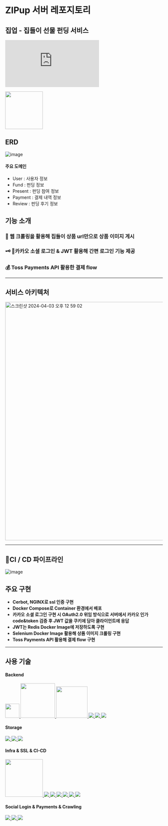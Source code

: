 # ZIPup 서버 레포지토리
## 집업 - 집들이 선물 펀딩 서비스
[![](http://img.shields.io/badge/-서비스소개서-gray?style=flat-square&logo=notion&link=https://file.notion.so/f/f/18b15060-3725-484f-806b-77744900d59c/a4d837c6-20f1-4fc4-b81e-33e0cb714b66/Zipup_%EC%84%9C%EB%B9%84%EC%8A%A4%EC%86%8C%EA%B0%9C%EC%84%9C_%ED%8F%AC%ED%85%90%EC%A0%A4%EB%A6%AC.pdf?id=37921faa-8c60-485f-b070-58369be92683&table=block&spaceId=18b15060-3725-484f-806b-77744900d59c&expirationTimestamp=1712210400000&signature=mhjcurHk1GeROZ-9XEDjYZt2UDZJQhy5bEuI1HC1jR8&downloadName=Zipup_%EC%84%9C%EB%B9%84%EC%8A%A4%EC%86%8C%EA%B0%9C%EC%84%9C_%ED%8F%AC%ED%85%90%EC%A0%A4%EB%A6%AC.pdf)](https://file.notion.so/f/f/18b15060-3725-484f-806b-77744900d59c/a4d837c6-20f1-4fc4-b81e-33e0cb714b66/Zipup_%EC%84%9C%EB%B9%84%EC%8A%A4%EC%86%8C%EA%B0%9C%EC%84%9C_%ED%8F%AC%ED%85%90%EC%A0%A4%EB%A6%AC.pdf?id=37921faa-8c60-485f-b070-58369be92683&table=block&spaceId=18b15060-3725-484f-806b-77744900d59c&expirationTimestamp=1712210400000&signature=mhjcurHk1GeROZ-9XEDjYZt2UDZJQhy5bEuI1HC1jR8&downloadName=Zipup_%EC%84%9C%EB%B9%84%EC%8A%A4%EC%86%8C%EA%B0%9C%EC%84%9C_%ED%8F%AC%ED%85%90%EC%A0%A4%EB%A6%AC.pdf)

<a href="http://api.zip-up.kro.kr/swagger-ui/index.html#" style="display: inline">
    <img src="https://img.shields.io/badge/Swagger API-009639?style=flat-square&logo=Swagger&logoColor=" width="120px" />
</a>

## ERD
![image](https://github.com/zip-up/zipup-backend/assets/104782275/2c03765d-9d25-4cc9-8982-5c769255d26d)

#### 주요 도메인
- User : 사용자 정보
- Fund : 펀딩 정보
- Present : 펀딩 참여 정보
- Payment : 결제 내역 정보
- Review : 펀딩 후기 정보

## 기능 소개
### 🎁 웹 크롤링을 활용해 집들이 상품 url만으로 상품 이미지 게시
### 🗝️ 카카오 소셜 로그인 & JWT 활용해 간편 로그인 기능 제공
### 💰 Toss Payments API 활용한 결제 flow

---
## 서비스 아키텍처
<img width="760" alt="스크린샷 2024-04-03 오후 12 59 02" src="https://github.com/zip-up/zipup-backend/assets/104782275/c0e3986e-36c3-4e5b-a268-b2bd989290b4">

----
## CI / CD 파이프라인
![image](https://github.com/zip-up/zipup-backend/assets/104782275/3229304c-6aa1-427d-b5ca-1b3bc8953b5f)

## 주요 구현
- **Cerbot, NGINX로 ssl 인증 구현**
- **Docker Compose로 Container 환경에서 배포**
- **카카오 소셜 로그인 구현 시 OAuth2.0 위임 방식으로 서버에서 카카오 인가 code&token 검증 후 JWT 값을 쿠키에 담아 클라이언트에 응답**
- **JWT는 Redis Docker Image에 저장하도록 구현**
- **Selenium Docker Image 활용해 상품 이미지 크롤링 구현**
- **Toss Payments API 활용해 결제 flow 구현**

---
## 사용 기술
#### Backend
<a href="https://github.com/topics/java" style="display: inline">
    <img src="https://img.shields.io/badge/jdk_11-white" width="45px" />
</a>
<a href="https://github.com/spring-projects" style="display: inline">
    <img src="https://img.shields.io/badge/Spring Boot 2.7-6DB33F?style=flat-square&logo=Spring Boot&logoColor=white" width="110px" />
</a>
<a href="https://github.com/gradle" style="display: inline">
    <img src="https://img.shields.io/badge/Gradle 8.6.x-02303A?logo=gradle" width="100px" />
</a>
<a href="https://github.com/spring-projects/spring-data-jpa" style="display: inline">
    <img src="https://img.shields.io/badge/Spring Data JPA-6DB33F?style=flat-square&logo=JPA&logoColor=white" />
</a>
<a href="" style="display: inline">
    <img src="https://img.shields.io/badge/JUnit5-25A162?logo=junit5&logoColor=white" />
</a>
<a href="https://github.com/spring-projects/spring-security" style="display: inline">
    <img src="https://img.shields.io/badge/Spring Security-6DB33F?style=flat-square&logo=Spring Security&logoColor=white" />
</a>

#### Storage
<a href="https://github.com/mariadb" style="display: inline">
    <img src="https://img.shields.io/badge/MariaDB-003545?style=flat-square&logo=MariaDB&logoColor=white" />
</a>
<a href="https://github.com/hibernate" style="display: inline">
    <img src="https://img.shields.io/badge/hibernate-59666C?logo=hibernate"  />
</a>
<a href="https://github.com/redis" style="display: inline">
    <img src="https://img.shields.io/badge/redis-DC382D?style=flat-square&logo=redis&logoColor=white" />
</a>

#### Infra & SSL & CI-CD
<a href="https://github.com/NaverCloudPlatform" style="display: inline">
    <img src="https://img.shields.io/badge/Rocky Linux 8.8  -03C75A?style=flat-square&logo=rocky linux&logoColor=white" width="120px" />
</a>
<a href="https://github.com/NaverCloudPlatform" style="display: inline">
    <img src="https://img.shields.io/badge/Cloud DB for MySQL-03C75A?style=flat-square&logo=naver&logoColor=white" />
</a>
<a href="https://github.com/nginx" style="display: inline">
    <img src="https://img.shields.io/badge/NGINX-009639?style=flat-square&logo=Nginx&logoColor=white" />
</a>
<a href="https://github.com/letsencrypt" style="display: inline">
    <img src="https://img.shields.io/badge/Let's Encrypt-0E0F37?style=flat-square&logo=let's encrypt&logoColor=white" />
</a>
<a href="https://docs.github.com/ko/actions" style="display: inline">
    <img src="https://img.shields.io/badge/Github Actions-2088FF?style=flat-square&logo=Github Actions&logoColor=white" />
</a>
<a href="https://github.com/docker" style="display: inline">
    <img src="https://img.shields.io/badge/Docker-2088FF?style=flat-square&logo=Docker&logoColor=white" />
</a>
<a href="https://github.com/docker" style="display: inline">
    <img src="https://img.shields.io/badge/Docker Compose-2088FF?style=flat-square&logo=Docker-compose&logoColor=white" />
</a>

#### Social Login & Payments & Crawling
<a href="https://github.com/kakao" style="display: inline">
    <img src="https://img.shields.io/badge/Kakao API-FFCD00?style=flat-square&logo=Kakao&logoColor=white" />
</a>
<a href="https://github.com/naver" style="display: inline">
    <img src="https://img.shields.io/badge/Toss Payments API-2088FF?style=flat-square&logoColor=white" />
</a>
<a href="https://github.com/google" style="display: inline">
    <img src="https://img.shields.io/badge/Selenium-009639?style=flat-square&logo=Selenium&logoColor=white" />
</a>
